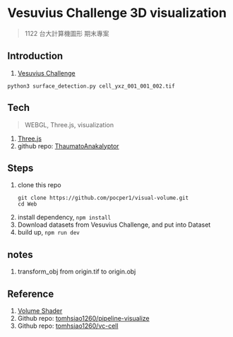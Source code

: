 # Vesuvius Challenge 3D visualization
> 1122 台大計算機圖形 期末專案

## Introduction
1. [Vesuvius Challenge](https://scrollprize.org/)
```
python3 surface_detection.py cell_yxz_001_001_002.tif
```
## Tech
> WEBGL, Three.js, visualization
1. [Three.js](https://threejs.org/)
2. github repo:  [ThaumatoAnakalyptor](https://github.com/schillij95/ThaumatoAnakalyptor)

## Steps
1. clone this repo
    ```bash=
    git clone https://github.com/pocper1/visual-volume.git
    cd Web
    ```
2. install dependency, `npm install`
3. Download datasets from Vesuvius Challenge, and put into Dataset
4. build up, `npm run dev`

## notes
1. transform_obj from origin.tif to origin.obj


## Reference
1. [Volume Shader](https://github.com/mrdoob/three.js/blob/dev/examples/jsm/shaders/VolumeShader.js)
2. Github repo: [tomhsiao1260/pipeline-visualize](https://github.com/tomhsiao1260/pipeline-visualize)
3. Github repo: [tomhsiao1260/vc-cell](https://github.com/tomhsiao1260/vc-cell)
